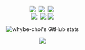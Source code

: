 <p align="center">
  <img src="https://img.shields.io/badge/PyTorch-EE4C2C?style=flat&logo=PyTorch&logoColor=white"/></a>&nbsp
  <img src="https://img.shields.io/badge/FastAPI-009688?style=flat&logo=FastAPI&logoColor=white"></a>&nbsp
  <img src="https://img.shields.io/badge/-MySQL-4479A1?style=flat&logo=MySQL&logoColor=white"/></a>&nbsp
  <br>
  <img src="https://img.shields.io/badge/Linux-FCC624?style=flat&logo=Linux&logoColor=black"/></a>&nbsp
  <img src="https://img.shields.io/badge/Docker-2496ED?style=flat&logo=Docker&logoColor=white"/>
  <img src="https://img.shields.io/badge/kubernetes-%23326ce5.svg?style=flat&logo=kubernetes&logoColor=white"/>
</p>



<div align="center">
  
![whybe-choi's GitHub stats](https://github-readme-stats.vercel.app/api?username=whybe-choi&show_icons=true&theme=vue)

</div>

<!--
<div align="center">

[![Solved.ac
프로필](http://mazassumnida.wtf/api/v2/generate_badge?boj=whybe_choi)](https://solved.ac/whybe_choi)
<br>
-->

</div>

<p align="center">
  <a href="https://hits.seeyoufarm.com"><img src="https://hits.seeyoufarm.com/api/count/incr/badge.svg?url=https%3A%2F%2Fgithub.com%2Fwhybe-choi&count_bg=%2341B883&title_bg=%23CDC2C2&icon=github.svg&icon_color=%23E7E7E7&title=hits&edge_flat=false"/>
  </a>
</p>
 
